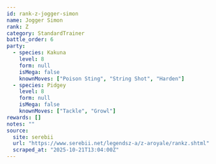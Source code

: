 ```yaml
---
id: rank-z-jogger-simon
name: Jogger Simon
rank: Z
category: StandardTrainer
battle_order: 6
party:
  - species: Kakuna
    level: 8
    form: null
    isMega: false
    knownMoves: ["Poison Sting", "String Shot", "Harden"]
  - species: Pidgey
    level: 8
    form: null
    isMega: false
    knownMoves: ["Tackle", "Growl"]
rewards: []
notes: ""
source:
  site: serebii
  url: "https://www.serebii.net/legendsz-a/z-aroyale/rankz.shtml"
  scraped_at: "2025-10-21T13:04:00Z"
---
```

